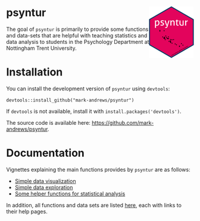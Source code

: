 
<!-- README.md is generated from README.Rmd. Please edit that file -->

psyntur <img src='man/figures/logo.png' align="right" height="139" />
=====================================================================

<!-- badges: start -->
<!-- badges: end -->

The goal of `psyntur` is primarily to provide some functions and
data-sets that are helpful with teaching statistics and data analysis to
students in the Psychology Department at Nottingham Trent University.

Installation
============

You can install the development version of `psyntur` using `devtools`:

    devtools::install_github("mark-andrews/psyntur")

If `devtools` is not available, install it with
`install.packages('devtools')`.

The source code is available here:
<a href="https://github.com/mark-andrews/psyntur" class="uri">https://github.com/mark-andrews/psyntur</a>.

Documentation
=============

Vignettes explaining the main functions provides by `psyntur` are as
follows:

-   [Simple data
    visualization](https://mark-andrews.github.io/psyntur/articles/visualization.html)
-   [Simple data
    exploration](https://mark-andrews.github.io/psyntur/articles/exploration.html)
-   [Some helper functions for statistical
    analysis](https://mark-andrews.github.io/psyntur/articles/simplestats.html)

In addition, all functions and data sets are listed
[here](https://mark-andrews.github.io/psyntur/reference/index.html),
each with links to their help pages.

